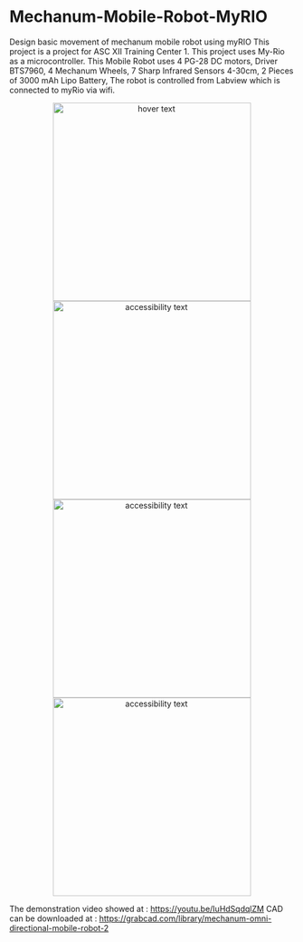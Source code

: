 # Mechanum-Mobile-Robot-MyRIO
Design basic movement of mechanum mobile robot using myRIO
This project is a project for ASC XII Training Center 1. This project uses My-Rio as a microcontroller. This Mobile Robot uses
4 PG-28 DC motors, Driver BTS7960, 4 Mechanum Wheels, 7 Sharp Infrared Sensors 4-30cm, 2 Pieces of 3000 mAh Lipo Battery, The robot is controlled from Labview which is connected to myRio via wifi.

<p align="center">
  <img src="https://user-images.githubusercontent.com/51043477/72828816-042a1980-3cb0-11ea-9e57-b9e96a8fafcd.png" width="350" title="hover text">
  <img src="https://user-images.githubusercontent.com/51043477/72828813-03918300-3cb0-11ea-9a89-47b363630b3d.jpg" width="350" alt="accessibility text">
  <img src="https://user-images.githubusercontent.com/51043477/72828814-03918300-3cb0-11ea-9c02-74f76ae245b1.jpg" width="350" alt="accessibility text">
  <img src="https://user-images.githubusercontent.com/51043477/72828815-042a1980-3cb0-11ea-8066-34fa1a36bab9.jpg" width="350" alt="accessibility text">
</p>

The demonstration video showed at : https://youtu.be/IuHdSqdqlZM
CAD can be downloaded at : https://grabcad.com/library/mechanum-omni-directional-mobile-robot-2
